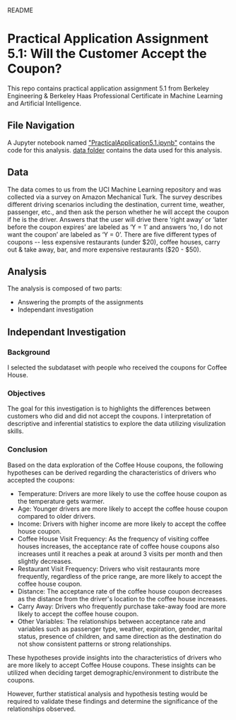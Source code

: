 README
# Practical Application Assignment 5.1: Will the Customer Accept the Coupon?

This repo contains practical application assignment 5.1 from Berkeley Engineering & Berkeley Haas Professional Certificate in Machine Learning and Artificial Intelligence.

## File Navigation
A Jupyter notebook named ["PracticalApplication5.1.ipynb"]("https://github.com/ohmjoh/BerkeleyML/blob/main/PracticalApplication5.1.ipynb") contains the code for this analysis.
[data folder]("https://github.com/ohmjoh/BerkeleyML/tree/main/data") contains the data used for this analysis.

## Data
The data comes to us from the UCI Machine Learning repository and was collected via a survey on Amazon Mechanical Turk. The survey describes different driving scenarios including the destination, current time, weather, passenger, etc., and then ask the person whether he will accept the coupon if he is the driver. Answers that the user will drive there ‘right away’ or ‘later before the coupon expires’ are labeled as ‘Y = 1’ and answers ‘no, I do not want the coupon’ are labeled as ‘Y = 0’. There are five different types of coupons -- less expensive restaurants (under $20), coffee houses, carry out & take away, bar, and more expensive restaurants ($20 - $50).

## Analysis
The analysis is composed of two parts:
* Answering the prompts of the assignments
* Independant investigation

## Independant Investigation

### Background
I selected the subdataset with people who received the coupons for Coffee House.

### Objectives
The goal for this investigation is to highlights the differences between customers who did and did not accept the coupons. 
I interpretation of descriptive and inferential statistics to explore the data utilizing visulization skills.

### Conclusion
Based on the data exploration of the Coffee House coupons, the following hypotheses can be derived regarding the characteristics of drivers who accepted the coupons:

* Temperature: Drivers are more likely to use the coffee house coupon as the temperature gets warmer.
* Age: Younger drivers are more likely to accept the coffee house coupon compared to older drivers.
* Income: Drivers with higher income are more likely to accept the coffee house coupon.
* Coffee House Visit Frequency: As the frequency of visiting coffee houses increases, the acceptance rate of coffee house coupons also increases until it reaches a peak at around 3 visits per month and then slightly decreases.
* Restaurant Visit Frequency: Drivers who visit restaurants more frequently, regardless of the price range, are more likely to accept the coffee house coupon.
* Distance: The acceptance rate of the coffee house coupon decreases as the distance from the driver's location to the coffee house increases.
* Carry Away: Drivers who frequently purchase take-away food are more likely to accept the coffee house coupon.
* Other Variables: The relationships between acceptance rate and variables such as passenger type, weather, expiration, gender, marital status, presence of children, and same direction as the destination do not show consistent patterns or strong relationships.

These hypotheses provide insights into the characteristics of drivers who are more likely to accept Coffee House coupons. These insights can be utilized when deciding target demographic/environment to distribute the coupons.

However, further statistical analysis and hypothesis testing would be required to validate these findings and determine the significance of the relationships observed.
